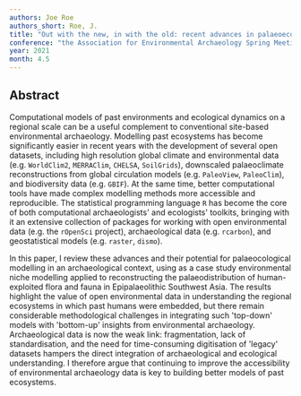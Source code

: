 ```yaml
---
authors: Joe Roe
authors_short: Roe, J.
title: "Out with the new, in with the old: recent advances in palaeoecological modelling with open data"
conference: "the Association for Environmental Archaeology Spring Meeting 2021: Open Science Practices in Environmental Archaeology, Oxford"
year: 2021
month: 4.5
---
```


## Abstract

Computational models of past environments and ecological dynamics on a regional scale can be a useful complement to conventional site-based environmental archaeology.
Modelling past ecosystems has become significantly easier in recent years with the development of several open datasets,
including high resolution global climate and environmental data (e.g. `WorldClim2`, `MERRAClim`, `CHELSA`, `SoilGrids`), downscaled palaeoclimate reconstructions from global circulation models (e.g. `PaleoView`, `PaleoClim`), and biodiversity data (e.g. `GBIF`).
At the same time, better computational tools have made complex modelling methods more accessible and reproducible.
The statistical programming language `R` has become the core of both computational archaeologists' and ecologists' toolkits, bringing with it an extensive collection of packages for working with open environmental data (e.g. the `rOpenSci` project), archaeological data (e.g. `rcarbon`), and geostatistical models (e.g. `raster`, `dismo`).

In this paper, I review these advances and their potential for palaeocological modelling in an archaeological context, using as a case study environmental niche modelling applied to reconstructing the palaeodistribution of human-exploited flora and fauna in Epipalaeolithic Southwest Asia.
The results highlight the value of open environmental data in understanding the regional ecosystems in which past humans were embedded, but there remain considerable methodological challenges in integrating such 'top-down' models with 'bottom-up' insights from environmental archaeology.
Archaeological data is now the weak link: fragmentation, lack of standardisation, and the need for time-consuming digitisation of 'legacy' datasets hampers the direct integration of archaeological and ecological understanding.
I therefore argue that continuing to improve the accessibility of environmental archaeology data is key to building better models of past ecosystems.

